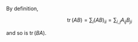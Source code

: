By definition,

$$
\mathop{\mathrm{tr}}(AB) = \sum_{i} (AB)_{ii} = \sum_{i,j} A_{ij} B_{ji}
$$

and so is $\mathop{\mathrm{tr}}(BA)$.
